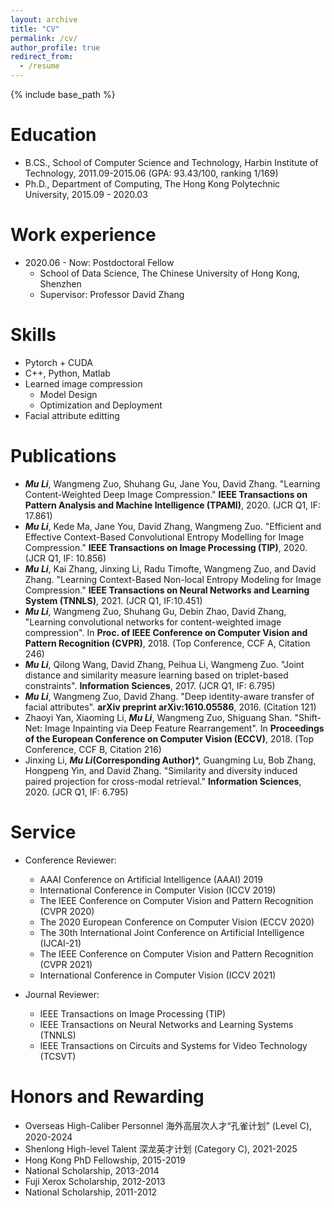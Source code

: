 ```yaml
---
layout: archive
title: "CV"
permalink: /cv/
author_profile: true
redirect_from:
  - /resume
---
```


{% include base_path %}

Education
======
* B.CS., School of Computer Science and Technology, Harbin Institute of Technology,  2011.09-2015.06 	(GPA: 93.43/100, ranking 1/169)
* Ph.D., Department of Computing, The Hong Kong Polytechnic University, 2015.09 - 2020.03

Work experience
======
* 2020.06 - Now: Postdoctoral Fellow
  * School of Data Science, The Chinese University of Hong Kong, Shenzhen
  * Supervisor: Professor David Zhang
  
Skills
======
* Pytorch + CUDA 
* C++, Python, Matlab
* Learned image compression
  * Model Design
  * Optimization and Deployment
* Facial attribute editting

Publications
======
  * ***Mu Li***, Wangmeng Zuo, Shuhang Gu, Jane You, David Zhang. "Learning Content-Weighted Deep Image Compression." **IEEE Transactions on Pattern Analysis and Machine Intelligence (TPAMI)**, 2020. (JCR Q1, IF: 17.861)
  * ***Mu Li***, Kede Ma, Jane You, David Zhang, Wangmeng Zuo. "Efficient and Effective Context-Based Convolutional Entropy Modelling for Image Compression." **IEEE Transactions on Image Processing (TIP)**, 2020. (JCR Q1, IF: 10.856)
  * ***Mu Li***, Kai Zhang, Jinxing Li, Radu Timofte, Wangmeng Zuo, and David Zhang. "Learning Context-Based Non-local Entropy Modeling for Image Compression." **IEEE Transactions on Neural Networks and Learning System (TNNLS)**, 2021. (JCR Q1, IF:10.451)
  * ***Mu Li***, Wangmeng Zuo, Shuhang Gu, Debin Zhao, David Zhang, "Learning convolutional networks for content-weighted image compression". In **Proc. of IEEE Conference on Computer Vision and Pattern Recognition (CVPR)**, 2018. (Top Conference, CCF A, Citation 246)
  * ***Mu Li***, Qilong Wang, David Zhang, Peihua Li, Wangmeng Zuo. "Joint distance and similarity measure learning based on triplet-based constraints". **Information Sciences**, 2017. (JCR Q1, IF: 6.795)
  * ***Mu Li***, Wangmeng Zuo, David Zhang. "Deep identity-aware transfer of facial attributes". **arXiv preprint arXiv:1610.05586**, 2016. (Citation 121)
  * Zhaoyi Yan, Xiaoming Li, ***Mu Li***, Wangmeng Zuo, Shiguang Shan. "Shift-Net: Image Inpainting via Deep Feature Rearrangement". In **Proceedings of the European Conference on Computer Vision (ECCV)**, 2018. (Top Conference, CCF B, Citation 216)
  * Jinxing Li, ***Mu Li*(Corresponding Author)***, Guangming Lu, Bob Zhang, Hongpeng Yin, and David Zhang. "Similarity and diversity induced paired projection for cross-modal retrieval." **Information Sciences**, 2020. (JCR Q1, IF: 6.795)
  

Service
======
* Conference Reviewer: 
  * AAAI Conference on Artificial Intelligence (AAAI) 2019
  * International Conference in Computer Vision (ICCV 2019)
  * The IEEE Conference on Computer Vision and Pattern Recognition (CVPR 2020)
  * The 2020 European Conference on Computer Vision (ECCV 2020)
  * The 30th International Joint Conference on Artificial Intelligence (IJCAI-21)
  * The IEEE Conference on Computer Vision and Pattern Recognition (CVPR 2021)
  * International Conference in Computer Vision (ICCV 2021)


* Journal Reviewer: 
  * IEEE Transactions on Image Processing (TIP)
  * IEEE Transactions on Neural Networks and Learning Systems (TNNLS)
  * IEEE Transactions on Circuits and Systems for Video Technology (TCSVT)

Honors and Rewarding
======
* Overseas High-Caliber Personnel 海外高层次人才“孔雀计划” (Level C), 2020-2024
* Shenlong High-level Talent 深龙英才计划 (Category C), 2021-2025
* Hong Kong PhD Fellowship, 2015-2019
* National Scholarship, 2013-2014 
* Fuji Xerox Scholarship, 2012-2013
* National Scholarship, 2011-2012
